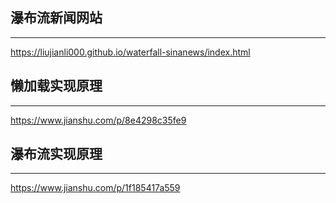 ## 瀑布流新闻网站
---
https://liujianli000.github.io/waterfall-sinanews/index.html

## 懒加载实现原理
---
https://www.jianshu.com/p/8e4298c35fe9

## 瀑布流实现原理
---
https://www.jianshu.com/p/1f185417a559
